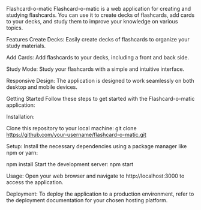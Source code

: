 Flashcard-o-matic
Flashcard-o-matic is a web application for creating and studying flashcards. You can use it to create decks of flashcards, add cards to your decks, and study them to improve your knowledge on various topics.

Features
Create Decks: Easily create decks of flashcards to organize your study materials.

Add Cards: Add flashcards to your decks, including a front and back side.

Study Mode: Study your flashcards with a simple and intuitive interface.

Responsive Design: The application is designed to work seamlessly on both desktop and mobile devices.

Getting Started
Follow these steps to get started with the Flashcard-o-matic application:

Installation:

Clone this repository to your local machine:
git clone https://github.com/your-username/flashcard-o-matic.git

Setup:
Install the necessary dependencies using a package manager like npm or yarn:

npm install
Start the development server:
npm start

Usage:
Open your web browser and navigate to http://localhost:3000 to access the application.

Deployment:
To deploy the application to a production environment, refer to the deployment documentation for your chosen hosting platform.

